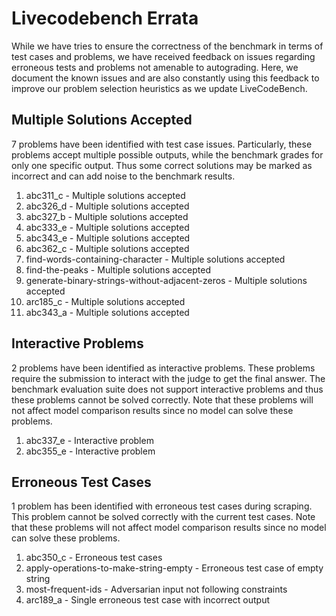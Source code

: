 # Livecodebench Errata
While we have tries to ensure the correctness of the benchmark in terms of test cases and problems, we have received feedback on issues regarding erroneous tests and problems not amenable to autograding. Here, we document the known issues and are also constantly using this feedback to improve our problem selection heuristics as we update LiveCodeBench.

## Multiple Solutions Accepted
7 problems have been identified with test case issues. Particularly, these problems accept multiple possible outputs, while the benchmark grades for only one specific output. Thus some correct solutions may be marked as incorrect and can add noise to the benchmark results.

1. abc311_c - Multiple solutions accepted
2. abc326_d - Multiple solutions accepted
3. abc327_b - Multiple solutions accepted
4. abc333_e - Multiple solutions accepted
5. abc343_e - Multiple solutions accepted
6. abc362_c - Multiple solutions accepted
7. find-words-containing-character - Multiple solutions accepted
8. find-the-peaks - Multiple solutions accepted
10. generate-binary-strings-without-adjacent-zeros - Multiple solutions accepted
11. arc185_c - Multiple solutions accepted
12. abc343_a - Multiple solutions accepted


## Interactive Problems
2 problems have been identified as interactive problems. These problems require the submission to interact with the judge to get the final answer. The benchmark evaluation suite does not support interactive problems and thus these problems cannot be solved correctly. Note that these problems will not affect model comparison results since no model can solve these problems.

1. abc337_e - Interactive problem
2. abc355_e - Interactive problem

## Erroneous Test Cases
1 problem has been identified with erroneous test cases during scraping. This problem cannot be solved correctly with the current test cases. Note that these problems will not affect model comparison results since no model can solve these problems.

1. abc350_c - Erroneous test cases
2. apply-operations-to-make-string-empty - Erroneous test case of empty string
3. most-frequent-ids - Adversarian input not following constraints
4. arc189_a - Single erroneous test case with incorrect output
